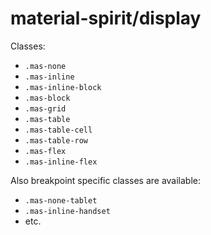 # material-spirit/display


Classes:
- `.mas-none`
- `.mas-inline`
- `.mas-inline-block`
- `.mas-block`
- `.mas-grid`
- `.mas-table`
- `.mas-table-cell`
- `.mas-table-row`
- `.mas-flex`
- `.mas-inline-flex`

Also breakpoint specific classes are available:
- `.mas-none-tablet`
- `.mas-inline-handset`
- etc.
